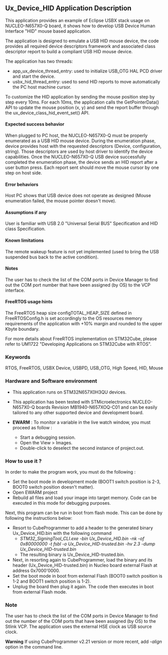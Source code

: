 
## <b>Ux_Device_HID Application Description</b>

This application provides an example of Eclipse USBX stack usage on NUCLEO-N657X0-Q board,
it shows how to develop USB Device Human Interface "HID" mouse based application.

The application is designed to emulate a USB HID mouse device, the code provides all required device descriptors framework
and associated class descriptor report to build a compliant USB HID mouse device.

The application has two threads:

  - app_ux_device_thread_entry: used to initialize USB_OTG HAL PCD driver and start the device.
  - usbx_hid_thread_entry: used to send HID reports to move automatically the PC host machine cursor.

To customize the HID application by sending the mouse position step by step every 10ms.
For each 10ms, the application calls the GetPointerData() API to update the mouse position (x, y) and send
the report buffer through the ux_device_class_hid_event_set() API.


#### <b>Expected success behavior</b>

When plugged to PC host, the NUCLEO-N657X0-Q must be properly enumerated as a USB HID mouse device.
During the enumeration phase, device provides host with the requested descriptors (Device, configuration, string).
Those descriptors are used by host driver to identify the device capabilities.
Once the NUCLEO-N657X0-Q USB device successfully completed the enumeration phase, the device sends an HID report after a user button press.
Each report sent should move the mouse cursor by one step on host side.

#### <b>Error behaviors</b>

Host PC shows that USB device does not operate as designed (Mouse enumeration failed, the mouse pointer doesn't move).

#### <b>Assumptions if any</b>

User is familiar with USB 2.0 "Universal Serial BUS" Specification and HID class Specification.

#### <b>Known limitations</b>

The remote wakeup feature is not yet implemented (used to bring the USB suspended bus back to the active condition).

#### <b>Notes</b>

The user has to check the list of the COM ports in Device Manager to find out the COM port number that have been assigned (by OS) to the VCP interface.

#### <b>FreeRTOS usage hints</b>

The FreeRTOS heap size configTOTAL_HEAP_SIZE defined in FreeRTOSConfig.h is set accordingly to the
OS resources memory requirements of the application with +10% margin and rounded to the upper Kbyte boundary.

For more details about FreeRTOS implementation on STM32Cube, please refer to UM1722 "Developing Applications
on STM32Cube with RTOS".


### <b>Keywords</b>

RTOS, FreeRTOS, USBX Device, USBPD, USB_OTG, High Speed, HID, Mouse

### <b>Hardware and Software environment</b>

  - This application runs on STM32N657X0H3QU devices.
  - This application has been tested with STMicroelectronics NUCLEO-N657X0-Q boards Revision MB1940-N657XOQ-C01 and can be easily tailored to any other supported device and development board.

  - **EWARM** : To monitor a variable in the live watch window, you must proceed as follow :
    - Start a debugging session.
    - Open the View > Images.
    - Double-click to deselect the second instance of project.out.

### <b>How to use it ?</b>

In order to make the program work, you must do the following :

 - Set the boot mode in development mode (BOOT1 switch position is 2-3, BOOT0 switch position doesn't matter).
 - Open EWARM project
 - Rebuild all files and load your image into target memory. Code can be executed in this mode for debugging purposes.

Next, this program can be run in boot from flash mode. This can be done by following the instructions below:

 - Resort to CubeProgrammer to add a header to the generated binary Ux_Device_HID.bin with the following command
   - *STM32_SigningTool_CLI.exe -bin Ux_Device_HID.bin -nk -of 0x80000000 -t fsbl -o Ux_Device_HID-trusted.bin -hv 2.3 -dump Ux_Device_HID-trusted.bin*
   - The resulting binary is Ux_Device_HID-trusted.bin.
 - Next, in resorting again to CubeProgrammer, load the binary and its header (Ux_Device_HID-trusted.bin) in Nucleo board external Flash at address 0x7000'0000.
 - Set the boot mode in boot from external Flash (BOOT0 switch position is 1-2 and BOOT1 switch position is 1-2).
 - Unplug the board then plug it again. The code then executes in boot from external Flash mode.
 
### <b>Note</b>

The user has to check the list of the COM ports in Device Manager to find out the number
of the COM ports that have been assigned (by OS) to the Stlink VCP.
The application uses the external HSE clock as USB source clock.

**Warning** If using CubeProgrammer v2.21 version or more recent, add *-align* option in the command line.
